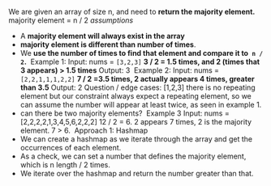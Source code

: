 We are given an array of size n, and need to **return the majority element.**
majority element = n / 2
​
*assumptions*
- A **majority element will always exist in the array**
- **majority element is different than number of times**.
- We **use the number of times to find that element and compare it to` n / 2`.**
​
Example 1:
Input: nums = `[3,2,3]`
**3 / 2 = 1.5 times, and 2 (times that 3 appears) > 1.5 times**
Output: 3
​
Example 2:
Input: nums = `[2,2,1,1,1,2,2]`
**7 / 2 =3.5 times, 2 actually appears 4 times, greater than 3.5**
Output: 2
Question / edge cases:
[1,2,3] there is no repeating element but our constraint always expect a repeating element, so we can assume the number will appear at least twice, as seen in example 1.
- can there be two majority elements?
​
Example 3
Input: nums = [2,2,2,2,1,3,4,5,6,2,2,2]
12 / 2 = 6. 2 appears 7 times, 2 is the majority element. 7 > 6.
​
Approach 1: Hashmap
- We can create a hashmap as we iterate through the array and get the occurrences of each element.
- As a check, we can set a number that defines the majority element, which is n length / 2 times.
- We iterate over the hashmap and return the number greater than that.
​